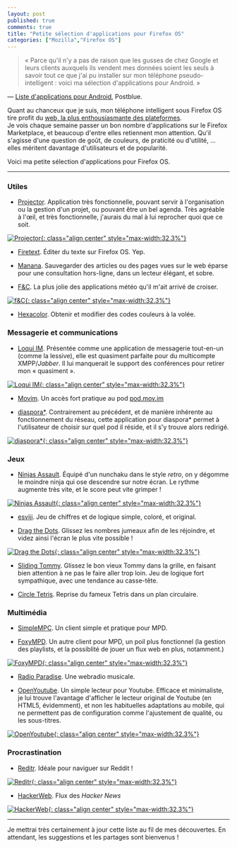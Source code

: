 ```yaml
---
layout: post
published: true
comments: true
title: "Petite sélection d'applications pour Firefox OS"
categories: ["Mozilla","Firefox OS"]
---
```

> « Parce qu'il n'y a pas de raison que les gusses de chez Google et leurs clients auxquels ils vendent mes données soient les seuls à savoir tout ce que j'ai pu installer sur mon téléphone pseudo-intelligent : voici ma sélection d'applications pour Android. »

— [Liste d'applications pour Android](http://postblue.info/liste-applications-android/), Postblue.

Quant au chanceux que je suis, mon téléphone intelligent sous Firefox OS tire profit du [web, la plus enthousiasmante des plateformes](http://schoewilliam.fr/2014/05/03/apr%C3%A8s-quelques-open-web-apps-bilan-d-exp%C3%A9rience-.html).  
Je vois chaque semaine passer un bon nombre d'applications sur le Firefox Marketplace, et beaucoup d'entre elles retiennent mon attention. Qu'il s'agisse d'une question de goût, de couleurs, de praticité ou d'utilité, … elles méritent davantage d'utilisateurs et de popularité.

Voici ma petite sélection d'applications pour Firefox OS.

---

### Utiles

* [Projector](https://marketplace.firefox.com/app/projector). Application très fonctionnelle, pouvant servir à l'organisation ou la gestion d'un projet, ou pouvant être un bel agenda. Très agréable à l'œil, et très fonctionnelle, j'aurais du mal à lui reprocher quoi que ce soit.

 [![Projector](/images/openwebapps/projector.png){: class="align center" style="max-width:32.3%"}](/images/openwebapps/projector.png)

* [Firetext](https://marketplace.firefox.com/app/firetext). Éditer du texte sur Firefox OS. Yep.

* [Manana](https://marketplace.firefox.com/app/manana). Sauvegarder des articles ou des pages vues sur le web éparse pour une consultation hors-ligne, dans un lecteur élégant, et sobre.

* [F&C](https://marketplace.firefox.com/app/fc). La plus jolie des applications météo qu'il m'ait arrivé de croiser.

 [![f&C](/images/openwebapps/fc.png){: class="align center" style="max-width:32.3%"}](/images/openwebapps/fc.png)

* [Hexacolor](https://marketplace.firefox.com/app/hexacolor). Obtenir et modifier des codes couleurs à la volée.

### Messagerie et communications

* [Loqui IM](https://marketplace.firefox.com/app/loqui). Présentée comme une application de messagerie tout-en-un (comme la lessive), elle est quasiment parfaite pour du multicompte XMPP/*Jabber*. Il lui 
manquerait le support des conférences pour retirer mon « quasiment ».

[![Loqui IM](/images/openwebapps/loqui.png){: class="align center" style="max-width:32.3%"}](/images/openwebapps/loqui.png)

* [Movim](https://marketplace.firefox.com/app/movim). Un accès fort pratique au pod [pod.mov.im](https://pod.movim.eu/)

* [diaspora\*](https://marketplace.firefox.com/app/diaspora). Contrairement au précédent, et de manière inhérente au fonctionnement du réseau, cette application pour diaspora\* permet à l'utilisateur de choisir sur quel pod il réside, et il s'y trouve alors redirigé.

[![diaspora\*](/images/openwebapps/diaspora.png){: class="align center" style="max-width:32.3%"}](/images/openwebapps/diaspora.png)


### Jeux

* [Ninjas Assault](https://marketplace.firefox.com/app/ninjas-assault/). Équipé d'un nunchaku dans le style *retro*, on y dégomme le moindre ninja qui ose descendre sur notre écran. Le rythme augmente très vite, et le score peut vite grimper !

[![Ninjas Assault](/images/openwebapps/ninjasassault.png){: class="align center" style="max-width:32.3%"}](/images/openwebapps/ninjasassault.png)

* [esviji](https://marketplace.firefox.com/app/esviji). Jeu de chiffres et de logique simple, coloré, et original.

* [Drag the Dots](https://marketplace.firefox.com/app/drag-the-dots). Glissez les nombres jumeaux afin de les réjoindre, et videz ainsi l'écran le plus vite possible !

[![Drag the Dots](/images/openwebapps/dragthedots.png){: class="align center" style="max-width:32.3%"}](/images/openwebapps/dragthedots.png)

* [Sliding Tommy](https://marketplace.firefox.com/app/sliding-tommy). Glissez le bon vieux Tommy dans la grille, en faisant bien attention à ne pas le faire aller trop loin. Jeu de logique fort sympathique, avec une tendance au casse-tête.

* [Circle Tetris](https://marketplace.firefox.com/app/circle-tetris). Reprise du fameux Tetris dans un plan circulaire.

### Multimédia

* [SimpleMPC](https://marketplace.firefox.com/app/simplempc). Un client simple et pratique pour MPD.

* [FoxyMPD](https://marketplace.firefox.com/app/foxympd). Un autre client pour MPD, un poil plus fonctionnel (la gestion des playlists, et la possiblité de jouer un flux web en plus, notamment.)

[![FoxyMPD](/images/openwebapps/foxympd.png){: class="align center" style="max-width:32.3%"}](/images/openwebapps/foxympd.png)

* [Radio Paradise](https://marketplace.firefox.com/app/radio-paradise/). Une webradio musicale.

* [OpenYoutube](https://marketplace.firefox.com/app/openyoutube). Un simple lecteur pour Youtube. Efficace et minimaliste, je lui trouve l'avantage d'afficher le lecteur original de Youtube (en HTML5, évidemment), et non les habituelles adaptations au mobile, qui ne permettent pas de configuration comme l'ajustement de qualité, ou les sous-titres.

[![OpenYoutube](/images/openwebapps/openyoutube.png){: class="align center" style="max-width:32.3%"}](/images/openwebapps/openyoutube.png)

### Procrastination

* [Reditr](https://marketplace.firefox.com/app/reditr). Idéale pour naviguer sur Reddit !

[![Reditr](/images/openwebapps/reditr.png){: class="align center" style="max-width:32.3%"}](/images/openwebapps/reditr.png)

* [HackerWeb](https://marketplace.firefox.com/app/hackerweb). Flux des *Hacker News*

[![HackerWeb](/images/openwebapps/hackerweb.png){: class="align center" style="max-width:32.3%"}](/images/openwebapps/hackerweb.png)

---

Je mettrai très certainement à jour cette liste au fil de mes découvertes. En attendant, les suggestions et les partages sont bienvenus !